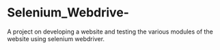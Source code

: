 # Selenium_Webdrive-
A project on developing a website and testing the various modules of the website using selenium webdriver. 
